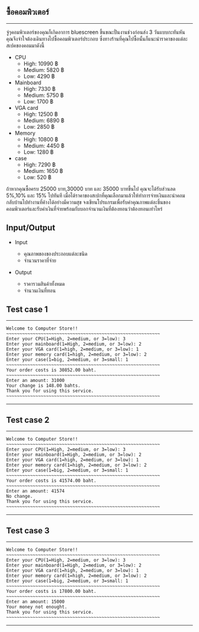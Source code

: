 **ซื้อคอมพิวเตอร์**
---
---

จู่ๆคอมพิวเตอร์ของคุณก็เกิดอาการ bluescreen ขึ้นขณะปั่นงานช่วงก่อนส่ง 3 วันแบบกะทันหัน คุณจึงจำใจต้องเดินทางไปซื้อคอมพิวเตอร์ประกอบ
ซึ่งทางร้านที่คุณไปซื้อนั้นก็แนะนำราคาของแต่ละสเปคของคอมมาดังนี้



- CPU
    - High:   10990 ฿
    - Medium:  5820 ฿
    - Low:     4290 ฿
- Mainboard
    - High:    7330 ฿
    - Medium:  5750 ฿
    - Low:     1700 ฿
- VGA card
    - High:   12500 ฿
    - Medium:  6890 ฿
    - Low:     2850 ฿ 
- Memory
    - High:   10800 ฿
    - Medium:  4450 ฿
    - Low:     1280 ฿   
- case
    - High:    7290 ฿
    - Medium:  1650 ฿
    - Low:     520 ฿


ถ้าหากคุณซื้อครบ 25000 บาท,30000 บาท และ 35000 บาทขึ้นไป คุณจะได้รับส่วนลด 5%,10% และ 15% ไปทันที เมื่อได้ราคาของสเปกที่คุณเลือกมาแล้วให้ทำการจ่ายเงินและนำคอมกลับบ้านไปทำงานที่ค้างได้อย่างมีความสุข
จงเขียนโปรแกรมเพื่อรับค่าคุณภาพแต่ละชิ้นของคอมพิวเตอร์และรับค่าเงินที่จ่ายพร้อมกับบอกจำนวนเงินที่ต้องทอนว่าต้องทอนเท่าไหร่

Input/Output
---

- Input

    - คุณภาพของของประกอบแต่ละชนิด
    - จำนวนราคาที่จ่าย
- Output
    - ราคารวมสินค้าทั้งหมด
    - จำนวนเงินที่ทอน

**Test case 1**
---
   ---
    Welcome to Computer Store!!
    ~~~~~~~~~~~~~~~~~~~~~~~~~~~~~~~~~~~~~~~~~~~~~~~~~~~~~~~~~~ 
    Enter your CPU(1=High, 2=medium, or 3=low): 3
    Enter your mainboard(1=High, 2=medium, or 3=low): 2
    Enter your VGA card(1=high, 2=medium, or 3=low): 1
    Enter your memory card(1=high, 2=medium, or 3=low): 2
    Enter your case(1=big, 2=medium, or 3=small: 1
    ~~~~~~~~~~~~~~~~~~~~~~~~~~~~~~~~~~~~~~~~~~~~~~~~~~~~~~~~~~
    Your order costs is 30852.00 baht.
    ~~~~~~~~~~~~~~~~~~~~~~~~~~~~~~~~~~~~~~~~~~~~~~~~~~~~~~~~~~
    Enter an amount: 31000
    Your change is 148.00 bahts.
    Thank you for using this service.
    ~~~~~~~~~~~~~~~~~~~~~~~~~~~~~~~~~~~~~~~~~~~~~~~~~~~~~~~~~~

---
**Test case 2**
---
   ---
    Welcome to Computer Store!!
    ~~~~~~~~~~~~~~~~~~~~~~~~~~~~~~~~~~~~~~~~~~~~~~~~~~~~~~~~~~ 
    Enter your CPU(1=High, 2=medium, or 3=low): 3
    Enter your mainboard(1=High, 2=medium, or 3=low): 2
    Enter your VGA card(1=high, 2=medium, or 3=low): 1
    Enter your memory card(1=high, 2=medium, or 3=low): 2
    Enter your case(1=big, 2=medium, or 3=small: 1
    ~~~~~~~~~~~~~~~~~~~~~~~~~~~~~~~~~~~~~~~~~~~~~~~~~~~~~~~~~~
    Your order costs is 41574.00 baht.
    ~~~~~~~~~~~~~~~~~~~~~~~~~~~~~~~~~~~~~~~~~~~~~~~~~~~~~~~~~~
    Enter an amount: 41574
    No change.
    Thank you for using this service.
    ~~~~~~~~~~~~~~~~~~~~~~~~~~~~~~~~~~~~~~~~~~~~~~~~~~~~~~~~~~

---
**Test case 3**
---
   ---
    Welcome to Computer Store!!
    ~~~~~~~~~~~~~~~~~~~~~~~~~~~~~~~~~~~~~~~~~~~~~~~~~~~~~~~~~~ 
    Enter your CPU(1=High, 2=medium, or 3=low): 3
    Enter your mainboard(1=High, 2=medium, or 3=low): 2
    Enter your VGA card(1=high, 2=medium, or 3=low): 1
    Enter your memory card(1=high, 2=medium, or 3=low): 2
    Enter your case(1=big, 2=medium, or 3=small: 1
    ~~~~~~~~~~~~~~~~~~~~~~~~~~~~~~~~~~~~~~~~~~~~~~~~~~~~~~~~~~
    Your order costs is 17800.00 baht.
    ~~~~~~~~~~~~~~~~~~~~~~~~~~~~~~~~~~~~~~~~~~~~~~~~~~~~~~~~~~
    Enter an amount: 15000
    Your money not enought.
    Thank you for using this service.
    ~~~~~~~~~~~~~~~~~~~~~~~~~~~~~~~~~~~~~~~~~~~~~~~~~~~~~~~~~~


---

